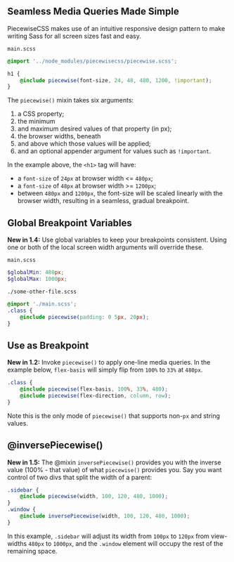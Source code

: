 ## **Seamless Media Queries Made Simple**

PiecewiseCSS makes use of an intuitive responsive design pattern to make writing Sass for all screen sizes fast and easy.

`main.scss`

```scss
@import '../node_modules/piecewisecss/piecewise.scss';

h1 {
    @include piecewise(font-size, 24, 48, 480, 1200, !important);
}
```

The `piecewise()` mixin takes six arguments:

1. a CSS property;
2. the minimum
3. and maximum desired values of that property (in px);
4. the browser widths, beneath
5. and above which those values will be applied;
6. and an optional appender argument for values such as `!important`.

In the example above, the `<h1>` tag will have:

* a `font-size` of `24px` at browser width <= `480px`;
* a `font-size` of `48px` at browser width >= `1200px`;
* between `480px` and `1200px`, the font-size will be scaled linearly with the browser width, resulting in a seamless, gradual breakpoint.

## **Global Breakpoint Variables**

**New in 1.4:** Use global variables to keep your breakpoints consistent. Using one or both of the local screen width arguments will override these.

`main.scss`

```scss
$globalMin: 480px;
$globalMax: 1000px;
```

`./some-other-file.scss`

```scss
@import './main.scss';
.class {
    @include piecewise(padding: 0 5px, 20px);
}
```

## **Use as Breakpoint**

**New in 1.2:** Invoke `piecewise()` to apply one-line media queries. In the example below, `flex-basis` will simply flip from `100%` to `33%` at `480px`.

```scss
.class {
    @include piecewise(flex-basis, 100%, 33%, 480);
    @include piecewise(flex-direction, column, row);
}
```

Note this is the only mode of `piecewise()` that supports non-`px` and string values.

## **@inversePiecewise()**

**New in 1.5:** The @mixin `inversePiecewise()` provides you with the inverse value (100% - that value) of what `piecewise()` provides you. Say you want control of two divs that split the width of a parent:

```scss
.sidebar {
    @include piecewise(width, 100, 120, 480, 1000);
}
.window {
    @include inversePiecewise(width, 100, 120, 480, 1000);
}
```

In this example, `.sidebar` will adjust its width from `100px` to `120px` from view-widths `480px` to `1000px`, and the `.window` element will occupy the rest of the remaining space.
